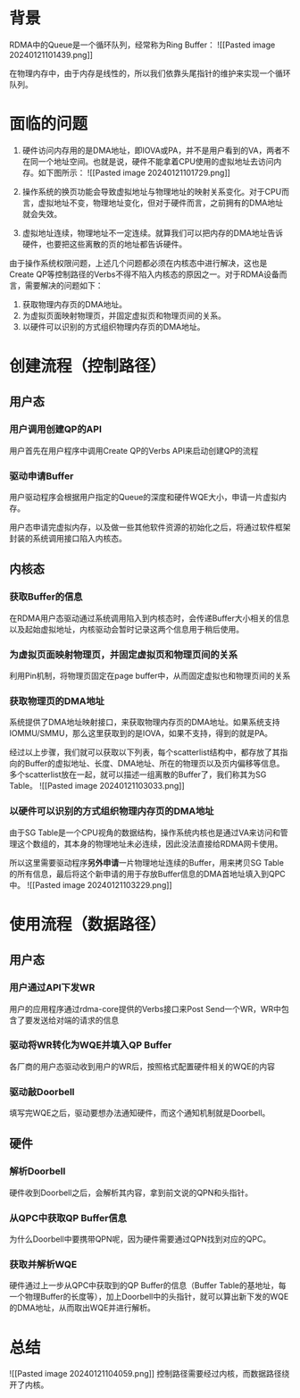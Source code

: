 # 背景
RDMA中的Queue是一个循环队列，经常称为Ring Buffer：
![[Pasted image 20240121101439.png]]

在物理内存中，由于内存是线性的，所以我们依靠头尾指针的维护来实现一个循环队列。

# 面临的问题
1. 硬件访问内存用的是DMA地址，即IOVA或PA，并不是用户看到的VA，两者不在同一个地址空间。也就是说，硬件不能拿着CPU使用的虚拟地址去访问内存。如下图所示：
![[Pasted image 20240121101729.png]]

2. 操作系统的换页功能会导致虚拟地址与物理地址的映射关系变化。对于CPU而言，虚拟地址不变，物理地址变化，但对于硬件而言，之前拥有的DMA地址就会失效。

3. 虚拟地址连续，物理地址不一定连续。就算我们可以把内存的DMA地址告诉硬件，也要把这些离散的页的地址都告诉硬件。

由于操作系统权限问题，上述几个问题都必须在内核态中进行解决，这也是Create QP等控制路径的Verbs不得不陷入内核态的原因之一。对于RDMA设备而言，需要解决的问题如下：
1. 获取物理内存页的DMA地址。
2. 为虚拟页面映射物理页，并固定虚拟页和物理页间的关系。
3. 以硬件可以识别的方式组织物理内存页的DMA地址。

# 创建流程（控制路径）
## 用户态
### 用户调用创建QP的API
用户首先在用户程序中调用Create QP的Verbs API来启动创建QP的流程

### 驱动申请Buffer
用户驱动程序会根据用户指定的Queue的深度和硬件WQE大小，申请一片虚拟内存。

用户态申请完虚拟内存，以及做一些其他软件资源的初始化之后，将通过软件框架封装的系统调用接口陷入内核态。

## 内核态
### 获取Buffer的信息
在RDMA用户态驱动通过系统调用陷入到内核态时，会传递Buffer大小相关的信息以及起始虚拟地址，内核驱动会暂时记录这两个信息用于稍后使用。

### 为虚拟页面映射物理页，并固定虚拟页和物理页间的关系
利用Pin机制，将物理页固定在page buffer中，从而固定虚拟也和物理页间的关系

### 获取物理页的DMA地址
系统提供了DMA地址映射接口，来获取物理内存页的DMA地址。如果系统支持IOMMU/SMMU，那么这里获取到的是IOVA，如果不支持，得到的就是PA。

经过以上步骤，我们就可以获取以下列表，每个scatterlist结构中，都存放了其指向的Buffer的虚拟地址、长度、DMA地址、所在的物理页以及页内偏移等信息。多个scatterlist放在一起，就可以描述一组离散的Buffer了，我们称其为SG Table。
![[Pasted image 20240121103033.png]]

### 以硬件可以识别的方式组织物理内存页的DMA地址
由于SG Table是一个CPU视角的数据结构，操作系统内核也是通过VA来访问和管理这个数组的，其本身的物理地址未必连续，因此没法直接给RDMA网卡使用。

所以这里需要驱动程序**另外申请**一片物理地址连续的Buffer，用来拷贝SG Table的所有信息，最后将这个新申请的用于存放Buffer信息的DMA首地址填入到QPC中。
![[Pasted image 20240121103229.png]]

# 使用流程（数据路径）
## 用户态
### 用户通过API下发WR
用户的应用程序通过rdma-core提供的Verbs接口来Post Send一个WR，WR中包含了要发送给对端的请求的信息

### 驱动将WR转化为WQE并填入QP Buffer
各厂商的用户态驱动收到用户的WR后，按照格式配置硬件相关的WQE的内容

### 驱动敲Doorbell
填写完WQE之后，驱动要想办法通知硬件，而这个通知机制就是Doorbell。

## 硬件
### 解析Doorbell
硬件收到Doorbell之后，会解析其内容，拿到前文说的QPN和头指针。

### 从QPC中获取QP Buffer信息
为什么Doorbell中要携带QPN呢，因为硬件需要通过QPN找到对应的QPC。

### 获取并解析WQE
硬件通过上一步从QPC中获取到的QP Buffer的信息（Buffer Table的基地址，每一个物理Buffer的长度等），加上Doorbell中的头指针，就可以算出新下发的WQE的DMA地址，从而取出WQE并进行解析。

# 总结
![[Pasted image 20240121104059.png]]
控制路径需要经过内核，而数据路径绕开了内核。